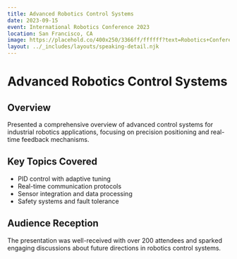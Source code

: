 ```yaml
---
title: Advanced Robotics Control Systems
date: 2023-09-15
event: International Robotics Conference 2023
location: San Francisco, CA
image: https://placehold.co/400x250/3366ff/ffffff?text=Robotics+Conference
layout: ../_includes/layouts/speaking-detail.njk
---
```


# Advanced Robotics Control Systems

## Overview

Presented a comprehensive overview of advanced control systems for industrial robotics applications, focusing on precision positioning and real-time feedback mechanisms.

## Key Topics Covered

- PID control with adaptive tuning
- Real-time communication protocols
- Sensor integration and data processing
- Safety systems and fault tolerance

## Audience Reception

The presentation was well-received with over 200 attendees and sparked engaging discussions about future directions in robotics control systems.